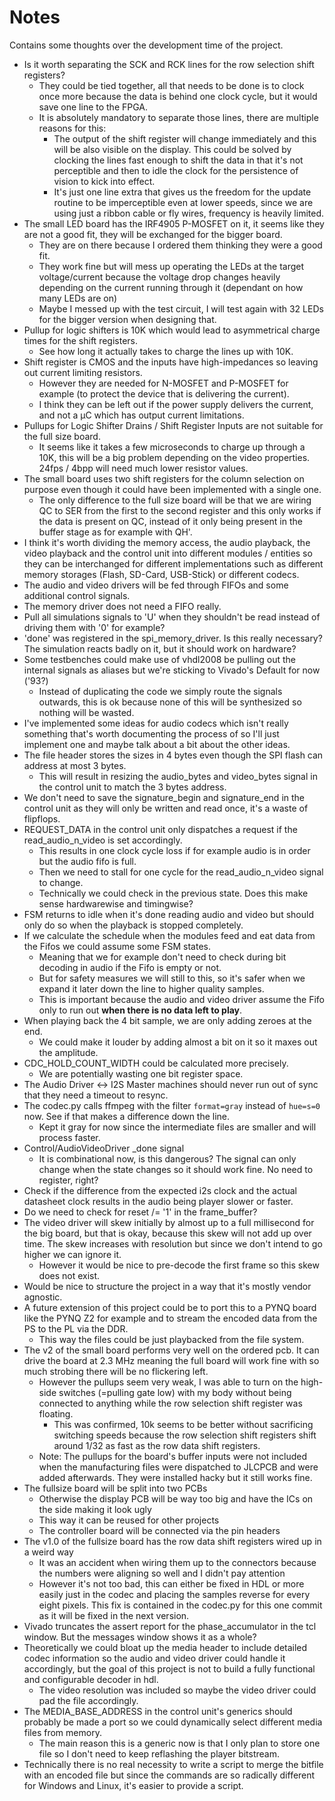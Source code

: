# Notes

Contains some thoughts over the development time of the project.

- Is it worth separating the SCK and RCK lines for the row selection shift registers?
  - They could be tied together, all that needs to be done is to clock once more because the data is behind one clock cycle, but it would save one line to the FPGA.
  - It is absolutely mandatory to separate those lines, there are multiple reasons for this:
    - The output of the shift register will change immediately and this will be also visible on the display. This could be solved by clocking the lines fast enough to shift the data in that it's not perceptible and then to idle the clock for the persistence of vision to kick into effect.
    - It's just one line extra that gives us the freedom for the update routine to be imperceptible even at lower speeds, since we are using just a ribbon cable or fly wires, frequency is heavily limited.
- The small LED board has the IRF4905 P-MOSFET on it, it seems like they are not a good fit, they will be exchanged for the bigger board.
  - They are on there because I ordered them thinking they were a good fit.
  - They work fine but will mess up operating the LEDs at the target voltage/current because the voltage drop changes heavily depending on the current running through it (dependant on how many LEDs are on)
  - Maybe I messed up with the test circuit, I will test again with 32 LEDs for the bigger version when designing that.
- Pullup for logic shifters is 10K which would lead to asymmetrical charge times for the shift registers.
  - See how long it actually takes to charge the lines up with 10K.
- Shift register is CMOS and the inputs have high-impedances so leaving out current limiting resistors.
  - However they are needed for N-MOSFET and P-MOSFET for example (to protect the device that is delivering the current).
  - I think they can be left out if the power supply delivers the current, and not a µC which has output current limitations.
- Pullups for Logic Shifter Drains / Shift Register Inputs are not suitable for the full size board.
  - It seems like it takes a few microseconds to charge up through a 10K, this will be a big problem depending on the video properties. 24fps / 4bpp will need much lower resistor values.
- The small board uses two shift registers for the column selection on purpose even though it could have been implemented with a single one.
  - The only difference to the full size board will be that we are wiring QC to SER from the first to the second register and this only works if the data is present on QC, instead of it only being present in the buffer stage as for example with QH'.
- I think it's worth dividing the memory access, the audio playback, the video playback and the control unit into different modules / entities so they can be interchanged for different implementations such as different memory storages (Flash, SD-Card, USB-Stick) or different codecs.
- The audio and video drivers will be fed through FIFOs and some additional control signals.
- The memory driver does not need a FIFO really.
- Pull all simulations signals to 'U' when they shouldn't be read instead of driving them with '0' for example?
- 'done' was registered in the spi_memory_driver. Is this really necessary? The simulation reacts badly on it, but it should work on hardware?
- Some testbenches could make use of vhdl2008 be pulling out the internal signals as aliases but we're sticking to Vivado's Default for now ('93?)
  - Instead of duplicating the code we simply route the signals outwards, this is ok because none of this will be synthesized so nothing will be wasted.
- I've implemented some ideas for audio codecs which isn't really something that's worth documenting the process of so I'll just implement one and maybe talk about a bit about the other ideas.
- The file header stores the sizes in 4 bytes even though the SPI flash can address at most 3 bytes.
  - This will result in resizing the audio_bytes and video_bytes signal in the control unit to match the 3 bytes address.
- We don't need to save the signature_begin and signature_end in the control unit as they will only be written and read once, it's a waste of flipflops.
- REQUEST_DATA in the control unit only dispatches a request if the read_audio_n_video is set accordingly.
  - This results in one clock cycle loss if for example audio is in order but the audio fifo is full.
  - Then we need to stall for one cycle for the read_audio_n_video signal to change.
  - Technically we could check in the previous state. Does this make sense hardwarewise and timingwise?
- FSM returns to idle when it's done reading audio and video but should only do so when the playback is stopped completely.
- If we calculate the schedule when the modules feed and eat data from the Fifos we could assume some FSM states.
  - Meaning that we for example don't need to check during bit decoding in audio if the Fifo is empty or not.
  - But for safety measures we will still to this, so it's safer when we expand it later down the line to higher quality samples.
  - This is important because the audio and video driver assume the Fifo only to run out **when there is no data left to play**.
- When playing back the 4 bit sample, we are only adding zeroes at the end.
  - We could make it louder by adding almost a bit on it so it maxes out the amplitude.
- CDC_HOLD_COUNT_WIDTH could be calculated more precisely.
  - We are potentially wasting one bit register space.
- The Audio Driver <-> I2S Master machines should never run out of sync that they need a timeout to resync.
- The codec.py calls ffmpeg with the filter `format=gray` instead of `hue=s=0` now. See if that makes a difference down the line.
  - Kept it gray for now since the intermediate files are smaller and will process faster.
- Control/AudioVideoDriver _done signal
  - It is combinational now, is this dangerous? The signal can only change when the state changes so it should work fine. No need to register, right?
- Check if the difference from the expected i2s clock and the actual datasheet clock results in the audio being player slower or faster.
- Do we need to check for reset /= '1' in the frame_buffer?
- The video driver will skew initially by almost up to a full millisecond for the big board, but that is okay, because this skew will not add up over time. The skew increases with resolution but since we don't intend to go higher we can ignore it.
  - However it would be nice to pre-decode the first frame so this skew does not exist.
- Would be nice to structure the project in a way that it's mostly vendor agnostic.
- A future extension of this project could be to port this to a PYNQ board like the PYNQ Z2 for example and to stream the encoded data from the PS to the PL via the DDR.
  - This way the files could be just playbacked from the file system.
- The v2 of the small board performs very well on the ordered pcb. It can drive the board at 2.3 MHz meaning the full board will work fine with so much strobing there will be no flickering left.
  - However the pullups seem very weak, I was able to turn on the high-side switches (=pulling gate low) with my body without being connected to anything while the row selection shift register was floating.
    - This was confirmed, 10k seems to be better without sacrificing switching speeds because the row selection shift registers shift around 1/32 as fast as the row data shift registers.
  - Note: The pullups for the board's buffer inputs were not included when the manufacturing files were dispatched to JLCPCB and were added afterwards. They were installed hacky but it still works fine.
- The fullsize board will be split into two PCBs
  - Otherwise the display PCB will be way too big and have the ICs on the side making it look ugly
  - This way it can be reused for other projects
  - The controller board will be connected via the pin headers
- The v1.0 of the fullsize board has the row data shift registers wired up in a weird way
  - It was an accident when wiring them up to the connectors because the numbers were aligning so well and I didn't pay attention
  - However it's not too bad, this can either be fixed in HDL or more easily just in the codec and placing the samples reverse for every eight pixels. This fix is contained in the codec.py for this one commit as it will be fixed in the next version.
- Vivado truncates the assert report for the phase_accumulator in the tcl window. But the messages window shows it as a whole?
- Theoretically we could bloat up the media header to include detailed codec information so the audio and video driver could handle it accordingly, but the goal of this project is not to build a fully functional and configurable decoder in hdl.
  - The video resolution was included so maybe the video driver could pad the file accordingly.
- The MEDIA_BASE_ADDRESS in the control unit's generics should probably be made a port so we could dynamically select different media files from memory.
  - The main reason this is a generic now is that I only plan to store one file so I don't need to keep reflashing the player bitstream.
- Technically there is no real necessity to write a script to merge the bitfile with an encoded file but since the commands are so radically different for Windows and Linux, it's easier to provide a script.
